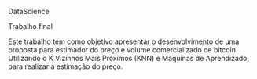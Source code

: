 DataScience

Trabalho final 

Este trabalho tem como objetivo apresentar o desenvolvimento de uma proposta para estimador do preço e volume comercializado de bitcoin. Utilizando o K Vizinhos Mais Próximos (KNN) e Máquinas de Aprendizado, para realizar a estimação do preço.
